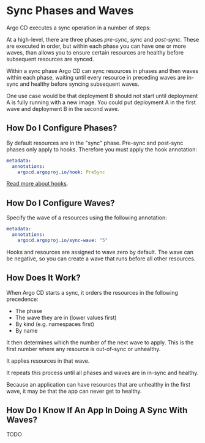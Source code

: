 # Sync Phases and Waves

Argo CD executes a sync operation in a number of steps:

At a high-level, there are three phases *pre-sync*, *sync* and *post-sync*. These are executed in order, but within each phase you can have one or more waves, than allows you to ensure certain resources are healthy before subsequent resources are synced.   

Within a sync phase Argo CD can sync resources in phases and then waves within each phase, waiting until every resource in preceding waves are in-sync and healthy before syncing subsequent waves.

One use case would be that deployment B should not start until deployment A is fully running with a new image. You could put deployment A in the first wave and deployment B in the second wave. 

## How Do I Configure Phases?

By default resources are in the "sync" phase. Pre-sync and post-sync phases only apply to hooks. Therefore you must apply the hook annotation:

```yaml
metadata:
  annotations:
    argocd.argoproj.io/hook: PreSync
```

[Read more about hooks](resource_hooks.md).

## How Do I Configure Waves?

Specify the wave of a resources using the following annotation:

```yaml
metadata:
  annotations:
    argocd.argoproj.io/sync-wave: "5"
```

Hooks and resources are assigned to wave zero by default. The wave can be negative, so you can create a wave that runs before all other resources.

## How Does It Work?

When Argo CD starts a sync, it orders the resources in the following precedence:

* The phase
* The wave they are in (lower values first)
* By kind (e.g. namespaces first)
* By name 

It then determines which the number of the next wave to apply. This is the first number where any resource is out-of-sync or unhealthy.
 
It applies resources in that wave. 

It repeats this process until all phases and waves are in in-sync and healthy.

Because an application can have resources that are unhealthy in the first wave, it may be that the app can never get to healthy.
    
## How Do I Know If An App In Doing A Sync With Waves?

TODO
